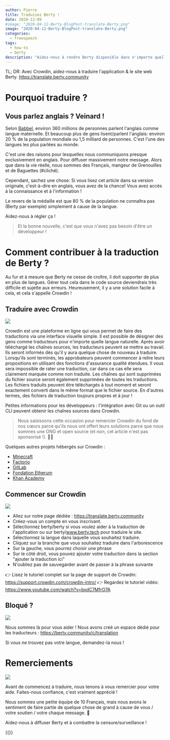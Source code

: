 ```yaml
---
author: Pierre
title: Traduisez Berty !
date: 2020-12-09
#image: "2020-04-12-Berty-BlogPost-translate-Berty.png"
image: "2020-04-12-Berty-BlogPost-translate-Berty.png"
categories:
  - freespeech
tags:
  - how-to
  - berty
description: "Aidez-nous à rendre Berty disponible dans n'importe quelle langage !"
---
```


TL; DR: Avec Crowdin, aidez-nous à traduire l'application & le site web Berty. https://translate.berty.community


# Pourquoi traduire ?

## Vous parlez anglais ? Veinard !

Selon [Babbel](https://www.babbel.com/en/magazine/how-many-people-speak-english-and-where-is-it-spoken#:~:text=Out%20of%20the%20world's%20approximately,English%20as%20their%20first%20language.), environ 360 millions de personnes parlent l'anglais comme langue maternelle. Et beaucoup plus de gens lisent/parlent l'anglais: environ 20 % de la population mondiale ou 1,5 milliard de personnes. C'est l'une des langues les plus parlées au monde.

C'est une des raisons pour lesquelles nous communiquons presque exclusivement en anglais. Pour diffuser massivement notre message. Alors que dans la vie réelle, nous sommes des Français, mangeur de Grenouilles et de Baguettes (#cliché).

Cependant, sachez une chose: Si vous lisez cet article dans sa version originale, c'est-à-dire en anglais, vous avez de la chance! Vous avez accès à la connaissance et à l'information !

Le revers de la médaille est que 80 % de la population ne connaîtra pas (Berty par exemple) simplement à cause de la langue.

Aidez-nous à régler ça !

> Et la bonne nouvelle, c'est que vous n'avez pas besoin d'être un développeur !


# Comment contribuer à la traduction de Berty ?

Au fur et à mesure que Berty ne cesse de croître, il doit supporter de plus en plus de langues. Gérer tout cela dans le code source deviendrais très difficile et sujette aux erreurs. Heureusement, il y a une solution facile à cela, et cela s'appelle Crowdin !

## Traduire avec Crowdin

![](https://i.imgur.com/tlpFc46.png)


Crowdin est une plateforme en ligne qui vous permet de faire des traductions via une interface visuelle simple. Il est possible de désigner des gens comme traducteurs pour n'importe quelle langue naturelle. Après avoir téléchargé les chaînes sources, les traducteurs peuvent se mettre au travail. Ils seront informés dès qu'il y aura quelque chose de nouveau à traduire. Lorsqu'ils sont terminés, les approbateurs peuvent commencer à relire leurs propositions en utilisant des fonctions d'assurance qualité étendues. Il vous sera impossible de rater une traduction, car dans ce cas elle sera clairement marquée comme non traduite. Les chaînes qui sont supprimées du fichier source seront également supprimées de toutes les traductions. Les fichiers traduits peuvent être téléchargés à tout moment et seront exactement converti dans le même format que le fichier source. En d'autres termes, des fichiers de traduction toujours propres et à jour !

Petites informations pour les développeurs : l'intégration avec Git ou un outil CLI peuvent obtenir les chaînes sources dans Crowdin.

> Nous saisissons cette occasion pour remercier Crowdin du fond de nos cœurs parce qu'ils nous ont offert leurs solutions parce que nous sommes une ONG et open source (et non, cet article n'est pas sponsorisé !). 🧡🙏

Quelques autres projets hébergés sur Crowdin :
* [Minecraft](https://crowdin.com/project/minecraft)
* [Factorio](https://crowdin.com/project/factorio)
* [GitLab](https://crowdin.com/project/GitLab)
* [Fondation Etherum](https://crowdin.com/project/ethereumfoundation)
* [Khan Academy](https://crowdin.com/project/khanacademy)

## Commencer sur Crowdin
![](https://i.imgur.com/su9Cz04.png)


* Allez sur notre page dédiée : https://translate.berty.community
* Créez-vous un compte en vous inscrivant.
* Sélectionnez berty/berty si vous voulez aider à la traduction de l'application ou sur berty/www.berty.tech pour traduire le site.
* Sélectionnez la langue dans laquelle vous souhaitez traduire.
* Cliquez sur la branche que vous souhaitez traduire dans l'arborescence
* Sur la gauche, vous pourrez choisir une phrase
* Sur le côté droit, vous pouvez ajouter votre traduction dans la section "ajouter la traduction ici"
* N'oubliez pas de sauvegarder avant de passer à la phrase suivante

👉 Lisez le tutoriel complet sur la page de support de Crowdin: https://support.crowdin.com/crowdin-intro/ 👉 Regardez le tutoriel vidéo: https://www.youtube.com/watch?v=bxdC7MfrO7A

## Bloqué ?


![](https://i.imgur.com/PBEsg67.png)


Nous sommes là pour vous aider ! Nous avons créé un espace dédié pour les traducteurs : https://berty.community/c/translation

Si vous ne trouvez pas votre langue, demandez-la nous !

# Remerciements

![](https://i.imgur.com/X7v8NJq.jpg)


Avant de commencez à traduire, nous tenons à vous remercier pour votre aide. Faites-nous confiance, c'est vraiment apprécié !

Nous sommes une petite équipe de 10 Français, mais nous avons le sentiment de faire partie de quelque chose de grand à cause de vous / votre soutien / votre chaque message. 🧡

Aidez-nous à diffuser Berty et à combattre la censure/surveillance !

 {{<tweet id="1324380426090270721">}}

